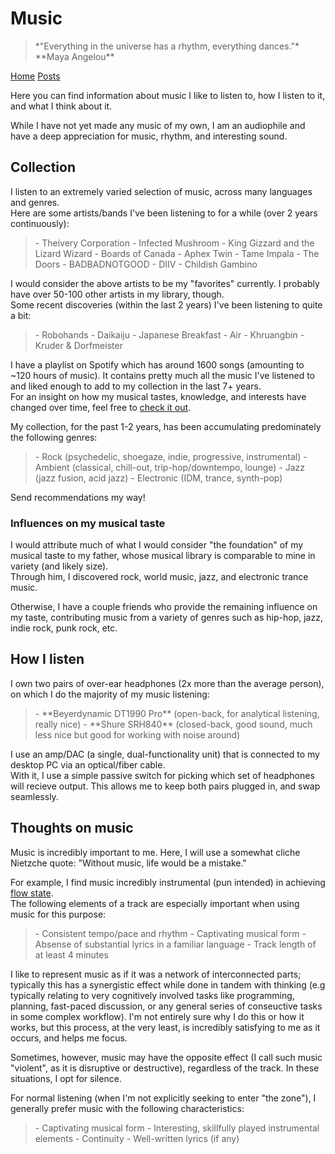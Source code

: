 <title>Music</title>
<meta http-equiv="Content-Type" content="text/html; charset=UTF-8"/>
<meta name="viewport" content="width=device-width, initial-scale=1"/>
<link href="https://fonts.googleapis.com/css?family=IBM+Plex+Mono|Open+Sans" rel="stylesheet"/>
<link href="../stylesheet.css" rel="stylesheet"/>
<link rel="shortcut icon" type="image/png" href="/images/favicon.png"/>

# Music

<blockquote class="quote">
    *"Everything in the universe has a rhythm, everything dances."* <br> **Maya Angelou**
</blockquote>

[Home](../) [Posts](./)

Here you can find information about music I like to listen to, how I listen to it, and what I think about it.

While I have not yet made any music of my own, I am an audiophile and have a deep appreciation for music, rhythm, and interesting sound.

## Collection

I listen to an extremely varied selection of music, across many languages and genres.\
Here are some artists/bands I've been listening to for a while (over 2 years continuously):

<blockquote>
- Theivery Corporation
- Infected Mushroom
- King Gizzard and the Lizard Wizard
- Boards of Canada
- Aphex Twin
- Tame Impala
- The Doors
- BADBADNOTGOOD
- DIIV
- Childish Gambino
</blockquote>

I would consider the above artists to be my "favorites" currently. I probably have over 50-100 other artists in my library, though.\
Some recent discoveries (within the last 2 years) I've been listening to quite a bit:

<blockquote>
- Robohands
- Daikaiju
- Japanese Breakfast
- Air
- Khruangbin
- Kruder & Dorfmeister
</blockquote>

I have a playlist on Spotify which has around 1600 songs (amounting to ~120 hours of music).
It contains pretty much all the music I've listened to and liked enough to add to my collection in the last 7+ years.\
For an insight on how my musical tastes, knowledge, and interests have changed over time, feel free to [check it out](https://open.spotify.com/playlist/1EQw7BQ7GDoqYc9AJumTjB?si=ae8b671a8834428d).

My collection, for the past 1-2 years, has been accumulating predominately the following genres:

<blockquote>
- Rock (psychedelic, shoegaze, indie, progressive, instrumental)
- Ambient (classical, chill-out, trip-hop/downtempo, lounge) 
- Jazz (jazz fusion, acid jazz)
- Electronic (IDM, trance, synth-pop)
</blockquote>

Send recommendations my way!

### Influences on my musical taste

I would attribute much of what I would consider "the foundation" of my musical taste to my father, whose musical library is comparable to mine in variety (and likely size).\
Through him, I discovered rock, world music, jazz, and electronic trance music.

Otherwise, I have a couple friends who provide the remaining influence on my taste, contributing music from a variety of genres such as hip-hop, jazz, indie rock, punk rock, etc.

## How I listen

I own two pairs of over-ear headphones (2x more than the average person), on which I do the majority of my music listening:

<blockquote>
- **Beyerdynamic DT1990 Pro** (open-back, for analytical listening, really nice)
- **Shure SRH840** (closed-back, good sound, much less nice but good for working with noise around)
</blockquote>

I use an amp/DAC (a single, dual-functionality unit) that is connected to my desktop PC via an optical/fiber cable.\
With it, I use a simple passive switch for picking which set of headphones will recieve output. This allows me to keep both pairs plugged in, and swap seamlessly.

## Thoughts on music

Music is incredibly important to me. Here, I will use a somewhat cliche Nietzche quote: "Without music, life would be a mistake."

For example, I find music incredibly instrumental (pun intended) in achieving [flow state](https://en.wikipedia.org/wiki/Flow_(psychology)).\
The following elements of a track are especially important when using music for this purpose:

<blockquote>
- Consistent tempo/pace and rhythm
- Captivating musical form
- Absense of substantial lyrics in a familiar language
- Track length of at least 4 minutes
</blockquote>

I like to represent music as if it was a network of interconnected parts; typically this has a synergistic effect while done in tandem with thinking (e.g typically relating to very cognitively involved tasks like programming, planning, fast-paced discussion, or any general series of conseuctive tasks in some complex workflow). I'm not entirely sure why I do this or how it works, but this process, at the very least, is incredibly satisfying to me as it occurs, and helps me focus.

Sometimes, however, music may have the opposite effect (I call such music "violent", as it is disruptive or destructive), regardless of the track. In these situations, I opt for silence.

For normal listening (when I'm not explicitly seeking to enter "the zone"), I generally prefer music with the following characteristics:

<blockquote>
- Captivating musical form
- Interesting, skillfully played instrumental elements
- Continuity
- Well-written lyrics (if any)
</blockquote>